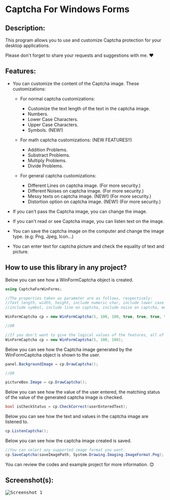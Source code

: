 # Captcha For Windows Forms

## Description:
This program allows you to use and customize Captcha protection for your desktop applications.

Please don't forget to share your requests and suggestions with me. :heart:

## Features:
- You can customize the content of the Captcha image. These customizations:
	- For normal captcha customizations:
		- Customize the text length of the text in the captcha image.
		- Numbers.
		- Lower Case Characters.
		- Upper Case Characters.
		- Symbols. (NEW!)

	- For math captcha customizations: (NEW FEATURES!!)
		- Addition Problems.
		- Substract Problems.
		- Multiply Problems.
		- Divide Problems.

	- For general captcha customizations:
		- Different Lines on captcha image. (For more security.)
		- Different Noises on captcha image. (For more security.)
		- Messy texts on captcha image. (NEW!) (For more security.)
		- Distortion option on captcha image. (NEW!) (For more security.)

- If you can't pass the Captcha image, you can change the image.
- If you can't read or see Captcha image, you can listen text on the image.
- You can save the captcha image on the computer and change the image type. (e.g: Png, Jpeg, Icon...)
- You can enter text for captcha picture and check the equality of text and picture.

## How to use this library in any project?
Below you can see how a WinFormCaptcha object is created.

```csharp
using CaptchaForWinForms;

//The properties taken as parameter are as follows, respectively:
//Text length, width, height, include numeric char, include lower case char, include upper case char, 
//include symbol, include line on captcha, include noise on captcha, messy text, distort image.

WinFormCaptcha cp = new WinFormCaptcha(5, 100, 100, true, true, true, true, true, true, true);

//OR

//If you don't want to give the logical values of the features, all of them will be set to true value!
WinFormCaptcha cp = new WinFormCaptcha(5, 100, 100);
```

Below you can see how the Captcha image generated by the WinFormCaptcha object is shown to the user.

```csharp
panel.BackgroundImage = cp.DrawCaptcha();

//OR

pictureBox.Image = cp.DrawCaptcha();
```

Below you can see how the value of the user entered, the matching status of the value of the generated captcha image is checked.

```csharp
bool isCheckStatus = cp.CheckCorrect(userEnteredText);
```

Below you can see how the text and values in the captcha image are listened to.

```csharp
cp.ListenCaptcha();
```

Below you can see how the captcha image created is saved.

```csharp
//You can select any supported image format you want.
cp.SaveCaptcha(saveImagePath, System.Drawing.Imaging.ImageFormat.Png);
```

You can review the codes and example project for more information. :blush:

## Screenshot(s): 
<kbd>![Screenshot_1](https://github.com/gurkangullu/Captcha-For-Windows-Forms/blob/master/CaptchaForWinForms/Screenshots/HowUseCaptchaForWinForms.gif)</kbd>
